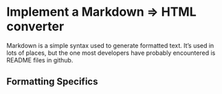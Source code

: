 # Implement a Markdown => HTML converter

Markdown is a simple syntax used to generate formatted text. It’s used in lots
of places, but the one most developers have probably encountered is README
files in github.

## Formatting Specifics
